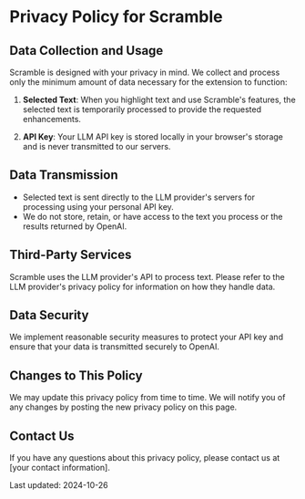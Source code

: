 # Privacy Policy for Scramble

## Data Collection and Usage

Scramble is designed with your privacy in mind. We collect and process only the minimum amount of data necessary for the extension to function:

1. **Selected Text**: When you highlight text and use Scramble's features, the selected text is temporarily processed to provide the requested enhancements.

2. **API Key**: Your LLM API key is stored locally in your browser's storage and is never transmitted to our servers.

## Data Transmission

- Selected text is sent directly to the LLM provider's servers for processing using your personal API key.
- We do not store, retain, or have access to the text you process or the results returned by OpenAI.

## Third-Party Services

Scramble uses the LLM provider's API to process text. Please refer to the LLM provider's privacy policy for information on how they handle data.

## Data Security

We implement reasonable security measures to protect your API key and ensure that your data is transmitted securely to OpenAI.

## Changes to This Policy

We may update this privacy policy from time to time. We will notify you of any changes by posting the new privacy policy on this page.

## Contact Us

If you have any questions about this privacy policy, please contact us at [your contact information].

Last updated: 2024-10-26
